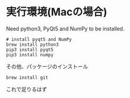 # 実行環境(Macの場合)

Need python3, PyQt5 and NumPy to be installed.

```
# install pyqt5 and NumPy
brew install python3
pip3 install pyqt5
pip3 install numpy
```

その他、パッケージのインストール

```
brew install git
```

これで足りるはず
